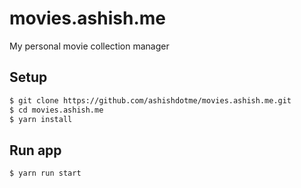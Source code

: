 # movies.ashish.me

My personal movie collection manager

## Setup

```bash
$ git clone https://github.com/ashishdotme/movies.ashish.me.git
$ cd movies.ashish.me
$ yarn install
```

## Run app

```bash
$ yarn run start
```